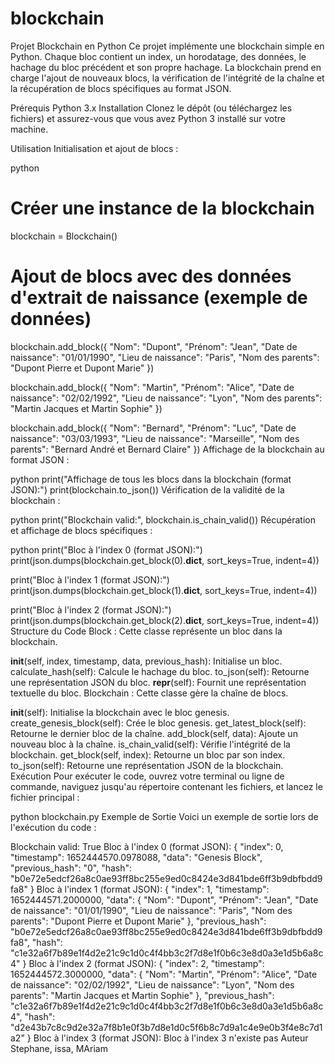 # blockchain
Projet Blockchain en Python
Ce projet implémente une blockchain simple en Python. Chaque bloc contient un index, un horodatage, des données, le hachage du bloc précédent et son propre hachage. La blockchain prend en charge l'ajout de nouveaux blocs, la vérification de l'intégrité de la chaîne et la récupération de blocs spécifiques au format JSON.

Prérequis
Python 3.x
Installation
Clonez le dépôt (ou téléchargez les fichiers) et assurez-vous que vous avez Python 3 installé sur votre machine.

Utilisation
Initialisation et ajout de blocs :

python
# Créer une instance de la blockchain
blockchain = Blockchain()

# Ajout de blocs avec des données d'extrait de naissance (exemple de données)
blockchain.add_block({
    "Nom": "Dupont",
    "Prénom": "Jean",
    "Date de naissance": "01/01/1990",
    "Lieu de naissance": "Paris",
    "Nom des parents": "Dupont Pierre et Dupont Marie"
})

blockchain.add_block({
    "Nom": "Martin",
    "Prénom": "Alice",
    "Date de naissance": "02/02/1992",
    "Lieu de naissance": "Lyon",
    "Nom des parents": "Martin Jacques et Martin Sophie"
})

blockchain.add_block({
    "Nom": "Bernard",
    "Prénom": "Luc",
    "Date de naissance": "03/03/1993",
    "Lieu de naissance": "Marseille",
    "Nom des parents": "Bernard André et Bernard Claire"
})
Affichage de la blockchain au format JSON :

python
print("Affichage de tous les blocs dans la blockchain (format JSON):")
print(blockchain.to_json())
Vérification de la validité de la blockchain :

python
print("Blockchain valid:", blockchain.is_chain_valid())
Récupération et affichage de blocs spécifiques :

python
print("Bloc à l'index 0 (format JSON):")
print(json.dumps(blockchain.get_block(0).__dict__, sort_keys=True, indent=4))

print("Bloc à l'index 1 (format JSON):")
print(json.dumps(blockchain.get_block(1).__dict__, sort_keys=True, indent=4))

print("Bloc à l'index 2 (format JSON):")
print(json.dumps(blockchain.get_block(2).__dict__, sort_keys=True, indent=4))
Structure du Code
Block : Cette classe représente un bloc dans la blockchain.

__init__(self, index, timestamp, data, previous_hash): Initialise un bloc.
calculate_hash(self): Calcule le hachage du bloc.
to_json(self): Retourne une représentation JSON du bloc.
__repr__(self): Fournit une représentation textuelle du bloc.
Blockchain : Cette classe gère la chaîne de blocs.

__init__(self): Initialise la blockchain avec le bloc genesis.
create_genesis_block(self): Crée le bloc genesis.
get_latest_block(self): Retourne le dernier bloc de la chaîne.
add_block(self, data): Ajoute un nouveau bloc à la chaîne.
is_chain_valid(self): Vérifie l'intégrité de la blockchain.
get_block(self, index): Retourne un bloc par son index.
to_json(self): Retourne une représentation JSON de la blockchain.
Exécution
Pour exécuter le code, ouvrez votre terminal ou ligne de commande, naviguez jusqu'au répertoire contenant les fichiers, et lancez le fichier principal :

python blockchain.py
Exemple de Sortie
Voici un exemple de sortie lors de l'exécution du code :

Blockchain valid: True
Bloc à l'index 0 (format JSON):
{
    "index": 0,
    "timestamp": 1652444570.0978088,
    "data": "Genesis Block",
    "previous_hash": "0",
    "hash": "b0e72e5edcf26a8c0ae93ff8bc255e9ed0c8424e3d841bde6ff3b9dbfbdd9fa8"
}
Bloc à l'index 1 (format JSON):
{
    "index": 1,
    "timestamp": 1652444571.2000000,
    "data": {
        "Nom": "Dupont",
        "Prénom": "Jean",
        "Date de naissance": "01/01/1990",
        "Lieu de naissance": "Paris",
        "Nom des parents": "Dupont Pierre et Dupont Marie"
    },
    "previous_hash": "b0e72e5edcf26a8c0ae93ff8bc255e9ed0c8424e3d841bde6ff3b9dbfbdd9fa8",
    "hash": "c1e32a6f7b89e1f4d2e21c9c1d0c4f4bb3c2f7d8e1f0b6c3e8d0a3e1d5b6a8c4"
}
Bloc à l'index 2 (format JSON):
{
    "index": 2,
    "timestamp": 1652444572.3000000,
    "data": {
        "Nom": "Martin",
        "Prénom": "Alice",
        "Date de naissance": "02/02/1992",
        "Lieu de naissance": "Lyon",
        "Nom des parents": "Martin Jacques et Martin Sophie"
    },
    "previous_hash": "c1e32a6f7b89e1f4d2e21c9c1d0c4f4bb3c2f7d8e1f0b6c3e8d0a3e1d5b6a8c4",
    "hash": "d2e43b7c8c9d2e32a7f8b1e0f3b7d8e1d0c5f6b8c7d9a1c4e9e0b3f4e8c7d1a2"
}
Bloc à l'index 3 (format JSON):
Bloc à l'index 3 n'existe pas
Auteur
Stephane, issa, MAriam







